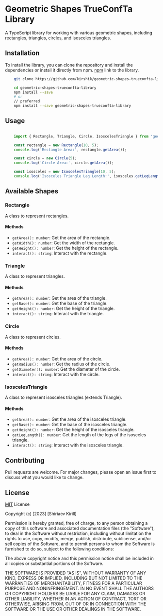 # Geometric Shapes TrueConfTa Library

A TypeScript library for working with various geometric shapes, including rectangles, triangles, circles, and isosceles triangles.

## Installation

To install the library, you can clone the repository and install the dependencies or install it directly from npm.
[npm](https://www.npmjs.com/package/geometric-shapes-trueconfta-library) link to the library.


```bash
    git clone https://github.com/kirshik/geometric-shapes-trueconfta-library.git

    cd geometric-shapes-trueconfta-library
    npm install --save
    # or
    // preferred
    npm install --save geometric-shapes-trueconfta-library 

```

## Usage

```typescript

    import { Rectangle, Triangle, Circle, IsoscelesTriangle } from 'geometric-shapes-trueconfta-library';

    const rectangle = new Rectangle(10, 5);
    console.log('Rectangle Area:', rectangle.getArea());

    const circle = new Circle(5);
    console.log('Circle Area:', circle.getArea());

    const isosceles = new IsoscelesTriangle(10, 5);
    console.log('Isosceles Triangle Leg Length:', isosceles.getLegLength());
```

## Available Shapes

### Rectangle

A class to represent rectangles.

#### Methods

- `getArea(): number`: Get the area of the rectangle.
- `getWidth(): number`: Get the width of the rectangle.
- `getHeight(): number`: Get the height of the rectangle.
- `interact(): string`: Interact with the rectangle.

### Triangle

A class to represent triangles.

#### Methods

- `getArea(): number`: Get the area of the triangle.
- `getBase(): number`: Get the base of the triangle.
- `getHeight(): number`: Get the height of the triangle.
- `interact(): string`: Interact with the triangle.

### Circle

A class to represent circles.

#### Methods

- `getArea(): number`: Get the area of the circle.
- `getRadius(): number`: Get the radius of the circle.
- `getDiameter(): number`: Get the diameter of the circle.
- `interact(): string`: Interact with the circle.

### IsoscelesTriangle

A class to represent isosceles triangles (extends Triangle).

#### Methods

- `getArea(): number`: Get the area of the isosceles triangle.
- `getBase(): number`: Get the base of the isosceles triangle.
- `getHeight(): number`: Get the height of the isosceles triangle.
- `getLegLength(): number`: Get the length of the legs of the isosceles triangle.
- `interact(): string`: Interact with the isosceles triangle.

## Contributing

Pull requests are welcome. For major changes, please open an issue first to discuss what you would like to change.



## License
[MIT](https://choosealicense.com/licenses/mit/) License

Copyright (c) [2023] [Shiriaev Kirill]

Permission is hereby granted, free of charge, to any person obtaining a copy
of this software and associated documentation files (the "Software"), to deal
in the Software without restriction, including without limitation the rights
to use, copy, modify, merge, publish, distribute, sublicense, and/or sell
copies of the Software, and to permit persons to whom the Software is
furnished to do so, subject to the following conditions:

The above copyright notice and this permission notice shall be included in all
copies or substantial portions of the Software.

THE SOFTWARE IS PROVIDED "AS IS", WITHOUT WARRANTY OF ANY KIND, EXPRESS OR
IMPLIED, INCLUDING BUT NOT LIMITED TO THE WARRANTIES OF MERCHANTABILITY,
FITNESS FOR A PARTICULAR PURPOSE AND NONINFRINGEMENT. IN NO EVENT SHALL THE
AUTHORS OR COPYRIGHT HOLDERS BE LIABLE FOR ANY CLAIM, DAMAGES OR OTHER
LIABILITY, WHETHER IN AN ACTION OF CONTRACT, TORT OR OTHERWISE, ARISING FROM,
OUT OF OR IN CONNECTION WITH THE SOFTWARE OR THE USE OR OTHER DEALINGS IN THE
SOFTWARE.
